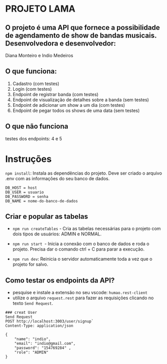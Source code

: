 #
PROJETO LAMA
===
O projeto é uma API que fornece a possibilidade de agendamento de show de bandas musicais.
Desenvolvedora e desenvolvedor:
---
Diana Monteiro e Indio Medeiros 

O que funciona:
----
1. Cadastro (com testes)
2. Login (com testes)
3. Endpoint de registrar banda (com testes)
4. Endpoint de visualização de detalhes sobre a banda (sem testes)
5. Endpoint de adicionar um show a um dia (com testes)
6. Endpoint de pegar todos os shows de uma data (sem testes)

O que não funciona
---
testes dos endpoints:
4 e 5
#
 

Instruções
===
`npm install`: Instala as dependências do projeto.
Deve ser criado o arquivo .env com as informações do seu banco de dados.
```
DB_HOST = host
DB_USER = usuario
DB_PASSWORD = senha
DB_NAME = nome-do-banco-de-dados
```
Criar e popular as tabelas
---
* `npm run createTables` - Cria as tabelas necessárias para o projeto com dois tipos de usuários: ADMIN e NORMAL.



* `npm run start `- Inicia a conexão com o banco de dados e roda o projeto. Precisa dar o comando ctrl + C para parar a execução.

* `npm run dev`: Reinicia o servidor automaticamente toda a vez que o projeto for salvo.

Como testar os endpoints da API?
---

* pesquise e instale a extensão no seu vscode: `humao.rest-client`
* utilize o arquivo `request.rest` para fazer as requisições clicando no texto `Send Request`.
```
### creat User
Send Request
POST http://localhost:3003/user/signup`
Content-Type: application/json

{
    "name": "indio",
    "email": "indio@gmail.com",
    "password": "154769284" , 
    "role": "ADMIN"
}
```
